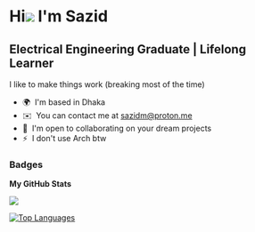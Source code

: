 Hi![](https://user-images.githubusercontent.com/18350557/176309783-0785949b-9127-417c-8b55-ab5a4333674e.gif) I'm Sazid
=============================================================================================================================
Electrical Engineering Graduate | Lifelong Learner 
-----------
I like to make things work (breaking most of the time)

* 🌍  I'm based in Dhaka
* ✉️  You can contact me at [sazidm@proton.me](mailto:sazidm@proton.me)
* 🤝  I'm open to collaborating on your dream projects
* ⚡  I don't use Arch btw

### Badges

<b>My GitHub Stats</b>

<a href="http://www.github.com/schlafer"><img src="https://github-readme-streak-stats.herokuapp.com/?user=schlafer&stroke=ffffff&background=1c1917&ring=0891b2&fire=0891b2&currStreakNum=ffffff&currStreakLabel=0891b2&sideNums=ffffff&sideLabels=ffffff&dates=ffffff&hide_border=true" /></a>

<a href="https://github.com/schlafer" align="left"><img src="https://github-readme-stats.vercel.app/api/top-langs/?username=schlafer&langs_count=10&title_color=0891b2&text_color=ffffff&icon_color=0891b2&bg_color=1c1917&hide_border=true&locale=en&custom_title=Top%20%Languages" alt="Top Languages" /></a>
